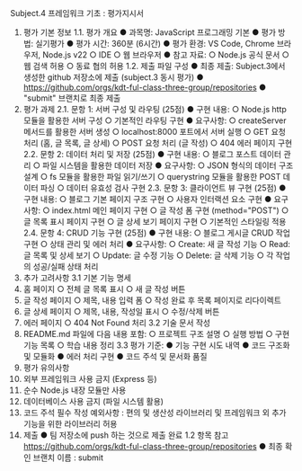 Subject.4 프레임워크 기초 : 평가지시서

1. 평가 기본 정보
   1.1. 평가 개요
   ● 과목명: JavaScript 프로그래밍 기본
   ● 평가 방법: 실기평가
   ● 평가 시간: 360분 (6시간)
   ● 평가 환경: VS Code, Chrome 브라우저, Node.js v22
   ○ IDE
   ○ 웹 브라우저
   ● 참고 자료:
   ○ Node.js 공식 문서
   ○ 웹 검색 허용
   ○ 동료 협의 허용
   1.2. 제출 파일 구성
   ● 최종 제출: Subject.3에서 생성한 github 저장소에 제출 (subject.3 동시 평가)
   ● https://github.com/orgs/kdt-ful-class-three-group/repositories
   ● "submit" 브랜치로 최종 제출
2. 평가 과제
   2.1. 문항 1: 서버 구성 및 라우팅 (25점)
   ● 구현 내용:
   ○ Node.js http 모듈을 활용한 서버 구성
   ○ 기본적인 라우팅 구현
   ● 요구사항:
   ○ createServer 메서드를 활용한 서버 생성
   ○ localhost:8000 포트에서 서버 실행
   ○ GET 요청 처리 (홈, 글 목록, 글 상세)
   ○ POST 요청 처리 (글 작성)
   ○ 404 에러 페이지 구현
   2.2. 문항 2: 데이터 처리 및 저장 (25점)
   ● 구현 내용:
   ○ 블로그 포스트 데이터 관리
   ○ 파일 시스템을 활용한 데이터 저장
   ● 요구사항:
   ○ JSON 형식의 데이터 구조 설계
   ○ fs 모듈을 활용한 파일 읽기/쓰기
   ○ querystring 모듈을 활용한 POST 데이터 파싱
   ○ 데이터 유효성 검사 구현
   2.3. 문항 3: 클라이언트 뷰 구현 (25점)
   ● 구현 내용:
   ○ 블로그 기본 페이지 구조 구현
   ○ 사용자 인터랙션 요소 구현
   ● 요구사항:
   ○ index.html 메인 페이지 구현
   ○ 글 작성 폼 구현 (method="POST")
   ○ 글 목록 표시 페이지 구현
   ○ 글 상세 보기 페이지 구현
   ○ 기본적인 스타일링 적용
   2.4. 문항 4: CRUD 기능 구현 (25점)
   ● 구현 내용:
   ○ 블로그 게시글 CRUD 작업 구현
   ○ 상태 관리 및 에러 처리
   ● 요구사항:
   ○ Create: 새 글 작성 기능
   ○ Read: 글 목록 및 상세 보기
   ○ Update: 글 수정 기능
   ○ Delete: 글 삭제 기능
   ○ 각 작업의 성공/실패 상태 처리
3. 추가 고려사항
   3.1 기본 기능 명세
4. 홈 페이지
   ○ 전체 글 목록 표시
   ○ 새 글 작성 버튼
5. 글 작성 페이지
   ○ 제목, 내용 입력 폼
   ○ 작성 완료 후 목록 페이지로 리다이렉트
6. 글 상세 페이지
   ○ 제목, 내용, 작성일 표시
   ○ 수정/삭제 버튼
7. 에러 페이지
   ○ 404 Not Found 처리
   3.2 기술 문서 작성
8. README.md 파일에 다음 내용 포함:
   ○ 프로젝트 구조 설명
   ○ 실행 방법
   ○ 구현 기능 목록
   ○ 학습 내용 정리
   3.3 평가 기준:
   ● 기능 구현 시도 내역
   ● 코드 구조화 및 모듈화
   ● 에러 처리 구현
   ● 코드 주석 및 문서화 품질
9. 평가 유의사항
10. 외부 프레임워크 사용 금지 (Express 등)
11. 순수 Node.js 내장 모듈만 사용
12. 데이터베이스 사용 금지 (파일 시스템 활용)
13. 코드 주석 필수 작성
    예외사항 : 편의 및 생산성 라이브러리 및 프레임워크 외 추가 기능을 위한 라이브러리 허용
14. 제출
    ● 팀 저장소에 push 하는 것으로 제출 완료 1.2 항목 참고
    https://github.com/orgs/kdt-ful-class-three-group/repositories
    ● 최종 확인 브랜치 이름 : submit
